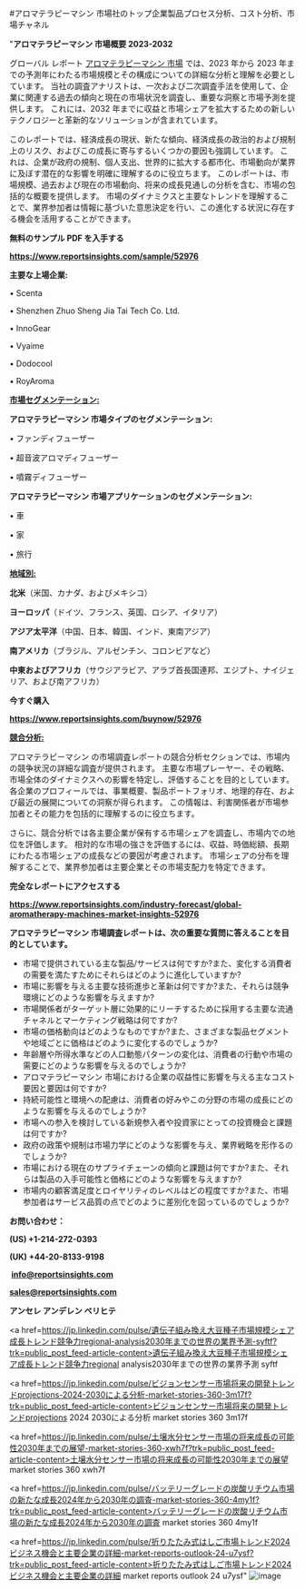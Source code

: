 #アロマテラピーマシン 市場社のトップ企業製品プロセス分析、コスト分析、市場チャネル

"<strong>アロマテラピーマシン 市場概要 2023-2032</strong>

グローバル レポート <a href=https://www.reportsinsights.com/sample/52976>アロマテラピーマシン 市場</a> では、2023 年から 2023 年までの予測年にわたる市場規模とその構成についての詳細な分析と理解を必要としています。 当社の調査アナリストは、一次および二次調査手法を使用して、企業に関連する過去の傾向と現在の市場状況を調査し、重要な洞察と市場予測を提供します。 これには、2032 年までに収益と市場シェアを拡大​​するための新しいテクノロジーと革新的なソリューションが含まれています。

このレポートでは、経済成長の現状、新たな傾向、経済成長の政治的および規制上のリスク、およびこの成長に寄与するいくつかの要因も強調しています。 これは、企業が政府の規制、個人支出、世界的に拡大する都市化、市場動向が業界に及ぼす潜在的な影響を明確に理解するのに役立ちます。 このレポートは、市場規模、過去および現在の市場動向、将来の成長見通しの分析を含む、市場の包括的な概要を提供します。 市場のダイナミクスと主要なトレンドを理解することで、業界参加者は情報に基づいた意思決定を行い、この進化する状況に存在する機会を活用することができます。

<strong><b>無料のサンプル PDF を入手する</b></strong>

<a href=https://www.reportsinsights.com/sample/52976><strong><u>https://www.reportsinsights.com/sample/52976</u></strong></a>

<strong>主要な上場企業:</strong>

• Scenta

• Shenzhen Zhuo Sheng Jia Tai Tech Co.  Ltd.

• InnoGear

• Vyaime

• Dodocool

• RoyAroma

<strong><u>市場セグメンテーション</u></strong><strong><u>:</u></strong>

<strong>アロマテラピーマシン 市場タイプのセグメンテーション:</strong>

• ファンディフューザー

• 超音波アロマディフューザー

• 噴霧ディフューザー

<strong>アロマテラピーマシン 市場アプリケーションのセグメンテーション:</strong>

• 車

• 家

• 旅行

<strong><u>地域別</u></strong><strong><u>:</u></strong>

<strong>北米</strong>（米国、カナダ、およびメキシコ）

<strong>ヨーロッパ</strong>（ドイツ、フランス、英国、ロシア、イタリア）

<strong>アジア太平洋</strong>（中国、日本、韓国、インド、東南アジア）

<strong>南アメリカ</strong>（ブラジル、アルゼンチン、コロンビアなど）

<strong>中東およびアフリカ</strong>（サウジアラビア、アラブ首長国連邦、エジプト、ナイジェリア、および南アフリカ）

<strong>今すぐ購入</strong>

<a href=https://www.reportsinsights.com/buynow/52976><strong><u>https://www.reportsinsights.com/buynow/52976</u></strong></a>

<strong><u>競合分析:</u></strong>

アロマテラピーマシン の市場調査レポートの競合分析セクションでは、市場内の競争状況の詳細な調査が提供されます。 主要な市場プレーヤー、その戦略、市場全体のダイナミクスへの影響を特定し、評価することを目的としています。 各企業のプロフィールでは、事業概要、製品ポートフォリオ、地理的存在、および最近の展開についての洞察が得られます。 この情報は、利害関係者が市場参加者とその能力を包括的に理解するのに役立ちます。

さらに、競合分析では各主要企業が保有する市場シェアを調査し、市場内での地位を評価します。 相対的な市場の強さを評価するには、収益、時価総額、長期にわたる市場シェアの成長などの要因が考慮されます。 市場シェアの分布を理解することで、業界参加者は主要企業とその市場支配力を特定できます。

<strong>完全なレポートにアクセスする</strong>

<a href=https://www.reportsinsights.com/industry-forecast/global-aromatherapy-machines-market-insights-52976><strong><u><b>https://www.reportsinsights.com/industry-forecast/global-aromatherapy-machines-market-insights-52976</b></u></strong></a>

<strong><b>アロマテラピーマシン 市場調査レポートは、次の重要な質問に答えることを目的としています。</b></strong>
<ul>
  <li>市場で提供されている主な製品/サービスは何ですか?また、変化する消費者の需要を満たすためにそれらはどのように進化していますか?</li>
  <li>市場に影響を与える主要な技術進歩と革新は何ですか?また、それらは競争環境にどのような影響を与えますか?</li>
  <li>市場関係者がターゲット層に効果的にリーチするために採用する主要な流通チャネルとマーケティング戦略は何ですか?</li>
  <li>市場の価格動向はどのようなものですか?また、さまざまな製品セグメントや地域ごとに価格はどのように変化するのでしょうか?</li>
  <li>年齢層や所得水準などの人口動態パターンの変化は、消費者の行動や市場の需要にどのような影響を与えるのでしょうか?</li>
  <li>アロマテラピーマシン 市場における企業の収益性に影響を与える主なコスト要因と要因は何ですか?</li>
  <li>持続可能性と環境への配慮は、消費者の好みやこの分野の市場の成長にどのような影響を与えるのでしょうか?</li>
  <li>市場への参入を検討している新規参入者や投資家にとっての投資機会と課題は何ですか?</li>
  <li>政府の政策や規制は市場力学にどのような影響を与え、業界戦略を形作るのでしょうか?</li>
  <li>市場における現在のサプライチェーンの傾向と課題は何ですか?また、それらは製品の入手可能性と価格にどのような影響を与えますか?</li>
  <li>市場内の顧客満足度とロイヤリティのレベルはどの程度ですか?また、市場参加者はサービス品質の点でどのように差別化を図っているのでしょうか?</li>
</ul>
<strong>お問い合わせ：</strong>

<strong>(US) +1-214-272-0393</strong>

<strong>(UK) +44-20-8133-9198</strong>

<strong> </strong><a href=info@reportsinsights.com><strong><u>info@reportsinsights.com</u></strong></a>

<a href=sales@reportsinsights.com><strong><u>sales@reportsinsights.com</u></strong></a>

<strong>アンセレ アンデレン ベリヒテ</strong>

<a href=https://jp.linkedin.com/pulse/遺伝子組み換え大豆種子市場規模シェア成長トレンド競争力regional-analysis2030年までの世界の業界予測-syftf?trk=public_post_feed-article-content>遺伝子組み換え大豆種子市場規模シェア成長トレンド競争力regional analysis2030年までの世界の業界予測 syftf</a>

<a href=https://jp.linkedin.com/pulse/ビジョンセンサー市場将来の開発トレンドprojections-2024-2030による分析-market-stories-360-3m17f?trk=public_post_feed-article-content>ビジョンセンサー市場将来の開発トレンドprojections 2024 2030による分析 market stories 360 3m17f</a>

<a href=https://jp.linkedin.com/pulse/土壌水分センサー市場の将来成長の可能性2030年までの展望-market-stories-360-xwh7f?trk=public_post_feed-article-content>土壌水分センサー市場の将来成長の可能性2030年までの展望 market stories 360 xwh7f</a>

<a href=https://jp.linkedin.com/pulse/バッテリーグレードの炭酸リチウム市場の新たな成長2024年から2030年の調査-market-stories-360-4my1f?trk=public_post_feed-article-content>バッテリーグレードの炭酸リチウム市場の新たな成長2024年から2030年の調査 market stories 360 4my1f</a>

<a href=https://jp.linkedin.com/pulse/折りたたみ式はしご市場トレンド2024ビジネス機会と主要企業の詳細-market-reports-outlook-24-u7ysf?trk=public_post_feed-article-content>折りたたみ式はしご市場トレンド2024ビジネス機会と主要企業の詳細 market reports outlook 24 u7ysf</a>"
![image](https://github.com/aakesh123242/RIMarket/assets/158431203/94b233e9-c5b2-423b-9c94-c88720c11dc7)
